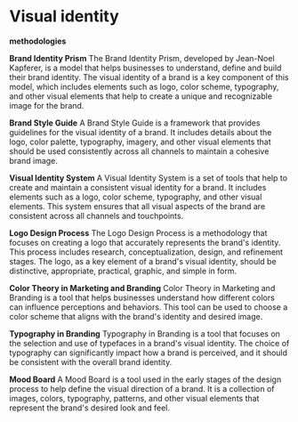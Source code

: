 # Visual identity

**methodologies**

**Brand Identity Prism**
The Brand Identity Prism, developed by Jean-Noel Kapferer, is a model that helps businesses to understand, define and build their brand identity. The visual identity of a brand is a key component of this model, which includes elements such as logo, color scheme, typography, and other visual elements that help to create a unique and recognizable image for the brand.

**Brand Style Guide**
A Brand Style Guide is a framework that provides guidelines for the visual identity of a brand. It includes details about the logo, color palette, typography, imagery, and other visual elements that should be used consistently across all channels to maintain a cohesive brand image.

**Visual Identity System**
A Visual Identity System is a set of tools that help to create and maintain a consistent visual identity for a brand. It includes elements such as a logo, color scheme, typography, and other visual elements. This system ensures that all visual aspects of the brand are consistent across all channels and touchpoints.

**Logo Design Process**
The Logo Design Process is a methodology that focuses on creating a logo that accurately represents the brand's identity. This process includes research, conceptualization, design, and refinement stages. The logo, as a key element of a brand's visual identity, should be distinctive, appropriate, practical, graphic, and simple in form.

**Color Theory in Marketing and Branding**
Color Theory in Marketing and Branding is a tool that helps businesses understand how different colors can influence perceptions and behaviors. This tool can be used to choose a color scheme that aligns with the brand's identity and desired image.

**Typography in Branding**
Typography in Branding is a tool that focuses on the selection and use of typefaces in a brand's visual identity. The choice of typography can significantly impact how a brand is perceived, and it should be consistent with the overall brand identity.

**Mood Board**
A Mood Board is a tool used in the early stages of the design process to help define the visual direction of a brand. It is a collection of images, colors, typography, patterns, and other visual elements that represent the brand's desired look and feel.